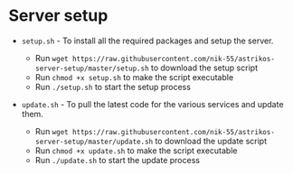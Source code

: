 # Server setup

- `setup.sh` - To install all the required packages and setup the server.
    - Run `wget https://raw.githubusercontent.com/nik-55/astrikos-server-setup/master/setup.sh` to download the setup script
    - Run `chmod +x setup.sh` to make the script executable
    - Run `./setup.sh` to start the setup process

- `update.sh` - To pull the latest code for the various services and update them.
    - Run `wget https://raw.githubusercontent.com/nik-55/astrikos-server-setup/master/update.sh` to download the update script
    - Run `chmod +x update.sh` to make the script executable
    - Run `./update.sh` to start the update process
